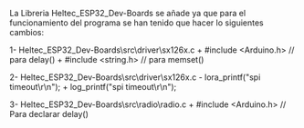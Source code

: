 La Libreria Heltec_ESP32_Dev-Boards se añade ya que para el funcionamiento del programa se han tenido que hacer lo siguientes cambios:

  1- Heltec_ESP32_Dev-Boards\src\driver\sx126x.c
    + #include <Arduino.h> // para delay()
    + #include <string.h>  // para memset()

  2- Heltec_ESP32_Dev-Boards\src\driver\sx126x.c
    - lora_printf("spi timeout\r\n");
    + log_printf("spi timeout\r\n");

  3- Heltec_ESP32_Dev-Boards\src\radio\radio.c
    + #include <Arduino.h>  // Para declarar delay()
